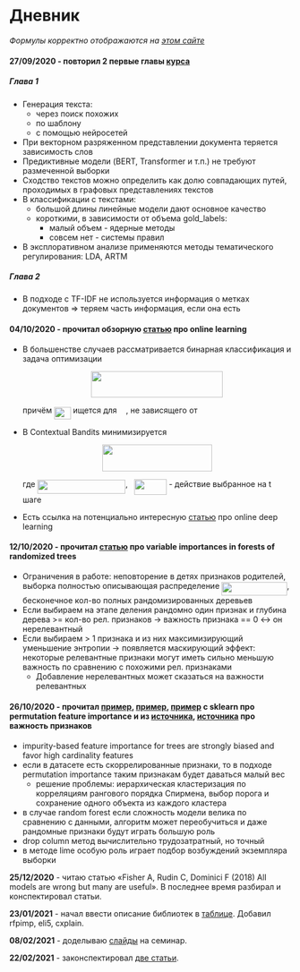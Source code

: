 # Дневник
_Формулы корректно отображаются на [этом сайте](https://upmath.me/)_

#### 27/09/2020 - повторил 2 первые главы [курса](https://stepik.org/course/54098/promo)
##### Глава 1
- Генерация текста:
   - через поиск похожих
   - по шаблону
   - с помощью нейросетей
- При векторном разряженном представлении документа теряется зависимость слов
- Предиктивные модели (BERT, Transformer и т.п.) не требуют размеченной выборки
- Сходство текстов можно определить как долю совпадающих путей, проходимых в графовых представлениях текстов   
- В классификации с текстами:
   - большой длины линейные модели дают основное качество
   - короткими, в зависимости от объема gold_labels:
     - малый объем - ядерные методы
     - совсем нет - системы правил
- В эксплоративном анализе применяются методы тематического регулирования: LDA, ARTM

##### Глава 2
- В подходе с TF-IDF не используется информация о метках документов => теряем часть информация, если она есть


#### 04/10/2020 - прочитал обзорную [статью](https://arxiv.org/pdf/1802.02871.pdf) про online learning
- В большенстве случаев рассматривается бинарная классификация и задача оптимизации  
  <p align="center"><img src="svgs/6ed423a922093bd5a8b5788f7f9d4fea.svg?invert_in_darkmode" align=middle width=234.8915679pt height=47.60747145pt/></p>  
  
  причём <img src="svgs/b3520dc7da5f9731724eb6e1768a45a7.svg?invert_in_darkmode" align=middle width=29.96320305pt height=21.6830097pt/> ищется для <img src="svgs/31fae8b8b78ebe01cbfbe2fe53832624.svg?invert_in_darkmode" align=middle width=12.21084645pt height=14.1552444pt/>, не зависящего от <img src="svgs/4f4f4e395762a3af4575de74c019ebb5.svg?invert_in_darkmode" align=middle width=5.93609775pt height=20.2218027pt/>
- В Contextual Bandits минимизируется
  <p align="center"><img src="svgs/fb344e07a8a3044adcd4414dfb922ec9.svg?invert_in_darkmode" align=middle width=196.4236923pt height=47.60747145pt/></p>  
  
  где <img src="svgs/62c1f9e0fcba81bb95c93229199b6d48.svg?invert_in_darkmode" align=middle width=157.2094953pt height=24.657534pt/>, &nbsp; <img src="svgs/b96bec0403cfbeb85791aa7870b5a828.svg?invert_in_darkmode" align=middle width=57.7053378pt height=28.0910388pt/> - действие выбранное на t шаге
- Есть ссылка на потенциально интересную [статью](https://arxiv.org/pdf/1711.03705.pdf) про online deep learning


#### 12/10/2020 - прочитал [статью](https://papers.nips.cc/paper/4928-understanding-variable-importances-in-forests-of-randomized-trees.pdf) про variable importances in forests of randomized trees
- Ограничения в работе: неповторение в детях признаков родителей, выборка полностью описывающая распределение <img src="svgs/d7b23b36b8b2a061477fd7c9c649476f.svg?invert_in_darkmode" align=middle width=116.6452452pt height=24.657534pt/>, бесконечное кол-во полных рандомизированных деревьев
- Если выбираем на этапе деления рандомно один признак и глубина дерева >= кол-во рел. признаков -> важность признака == 0 <-> он нерелевантный
- Если выбираем > 1 признака и из них максимизирующий уменьшение энтропии -> появляется маскирующий эффект: некоторые релевантные признаки могут иметь сильно меньшую важность по сравнению с похожими рел. признаками
    - Добавление нерелевантных может сказаться на важности релевантных

#### 26/10/2020 - прочитал [пример](https://scikit-learn.org/stable/modules/permutation_importance.html), [пример](https://scikit-learn.org/stable/auto_examples/inspection/plot_permutation_importance.html#sphx-glr-auto-examples-inspection-plot-permutation-importance-py), [пример](https://scikit-learn.org/stable/auto_examples/inspection/plot_permutation_importance_multicollinear.html#sphx-glr-auto-examples-inspection-plot-permutation-importance-multicollinear-py) с sklearn про permutation feature importance и из [источника](https://machinelearningmastery.com/calculate-feature-importance-with-python/#:~:text=Feature%20importance%20refers%20to%20a,feature%20when%20making%20a%20prediction.), [источника](https://towardsdatascience.com/interpretable-machine-learning-1dec0f2f3e6b) про важность признаков
- impurity-based feature importance for trees are strongly biased and favor high cardinality features
- если в датасете есть скоррелированные признаки, то в подходе permutation importance таким признакам будет даваться малый вес
    - решение проблемы: иерархическая кластеризация по корреляциям рангового порядка Спирмена, выбор порога и сохранение одного объекта из каждого кластера
- в случае random forest если сложность модели велика по сравнению с данными, алгоритм может переобучиться и даже рандомные признаки будут играть большую роль
- drop column метод вычислительно трудозатратный, но точный
- в методе lime особую роль играет подбор возбуждений экземпляра выборки

**25/12/2020** - читаю статью «Fisher A, Rudin C, Dominici F (2018) All models are wrong but many are useful». В последнее время разбирал и конспектировал статьи.

**23/01/2021** - начал ввести описание библиотек в [таблице](libs.md). Добавил rfpimp, eli5, cxplain.

**08/02/2021** - доделываю [слайды](https://github.com/MikhailKuz/3_course_diary/blob/master/seminar/speech_1/speech_1.pdf) на семинар.

**22/02/2021** - законспектировал [две статьи](https://github.com/MikhailKuz/3_course_diary/commit/5719baf75c4a5bb0c8c95010a2ef770e1ec1e755).

